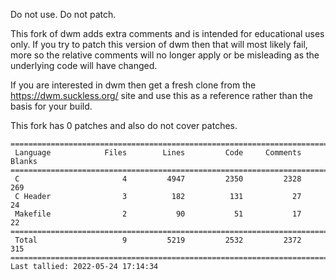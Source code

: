Do not use. Do not patch.

This fork of dwm adds extra comments and is intended for educational uses only. If you try to patch
this version of dwm then that will most likely fail, more so the relative comments will no longer
apply or be misleading as the underlying code will have changed.

If you are interested in dwm then get a fresh clone from the https://dwm.suckless.org/ site and use
this as a reference rather than the basis for your build.

This fork has 0 patches and also do not cover patches.

<!-- START STATS 1 -->
<!-- END STATS 1 -->


<!-- START STATS 2 -->
````
===============================================================================
 Language            Files        Lines         Code     Comments       Blanks
===============================================================================
 C                       4         4947         2350         2328          269
 C Header                3          182          131           27           24
 Makefile                2           90           51           17           22
===============================================================================
 Total                   9         5219         2532         2372          315
===============================================================================
Last tallied: 2022-05-24 17:14:34
````
<!-- END STATS 2 -->

